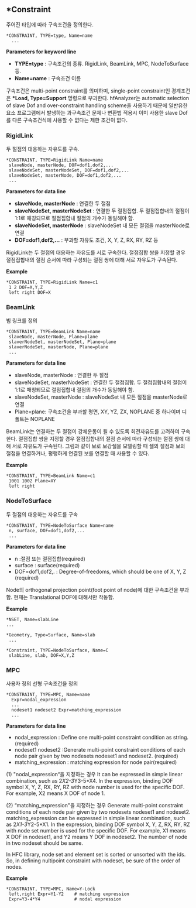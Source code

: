 ## *Constraint

주어진 타입에 따라 구속조건을 정의한다. 

```
*CONSTRAINT, TYPE=type, Name=name
  ...
```

__Parameters for keyword line__

- __TYPE=type__ : 구속조건의 종류. RigidLink, BeamLink, MPC, NodeToSurface 등. 
- __Name=name__ : 구속조건 이름

구속조건은 multi-point constraint를 의미하며, single-point constraint인 경계조건은 __*Load, Type=Support__ 명령으로 부과한다. 
  hfAnalyzer는 automatic selection of slave Dof and over-constraint handling scheme을 사용하기 때문에 일반유한요소 프로그램에서 발생하는 과구속조건 문제나 변환법 적용시 이미 사용한 slave Dof를 다른 구속조건식에 사용할 수 없다는 제한 조건이 없다. 


### RigidLink
두 절점의 대응하는 자유도를 구속.

```
*CONSTRAINT, TYPE=RigidLink Name=name
 slaveNode, masterNode, DOF=dof1,dof2,...
 slaveNodeSet, masterNodeSet, DOF=dof1,dof2,...
 slaveNodeSet, masterNode, DOF=dof1,dof2,...
 ...
```

__Parameters for data line__

- __slaveNode, masterNode__ : 연결한 두 절점
- __slaveNodeSet, masterNodeSet__ :  연결한 두 절점집합. 두 절점집합내의 절점이 1:1로 매칭되므로 절점집합내 절점의 개수가 동일해야 함. 
- __slaveNodeSet, masterNode__ : slaveNodeSet 내 모든 절점을 masterNode로 연결
- __DOF=dof1,dof2,...__ : 부과할 자유도 조건, X, Y, Z, RX, RY, RZ 등

RigidLink는 두 절점의 대응하는 자유도를 서로 구속한다. 절점집합 쌍을 지정할 경우 절점집합내의 절점 순서에 따라 구성되는 절점 쌍에 대해 서로 자유도가 구속된다. 


__Example__
```
*CONSTRAINT, TYPE=RigidLink Name=c1
 1 2 DOF=X,Y,Z
 left right DOF=X
```


### BeamLink
빔 링크를 정의

```
*CONSTRAINT, TYPE=BeamLink Name=name
 slaveNode, masterNode, Plane=plane
 slaverNodeSet, masterNodeSet, Plane=plane
 slaverNodeSet, masterNode, Plane=plane
 ...
```

__Parameters for data line__

- slaveNode, masterNode : 연결한 두 절점
- slaveNodeSet, masterNodeSet :  연결한 두 절점집합. 두 절점집합내의 절점이 1:1로 매칭되므로 절점집합내 절점의 개수가 동일해야 함. 
- slaveNodeSet, masterNode : slaveNodeSet 내 모든 절점을 masterNode로 연결
- Plane=plane: 구속조건을 부과할 평면, XY, YZ,  ZX, NOPLANE 중 하나이며 디폴트는 NOPLANE


BeamLink는 연결하는 두 절점이 강체운동이 될 수 있도록 회전자유도를 고려하여 구속한다. 절점집합 쌍을 지정할 경우 절점집합내의 절점 순서에 따라 구성되는 절점 쌍에 대해 서로 자유도가 구속된다.   그림과 같이 보로 보강쉘을 모델링할 때 쉘의 절점과 보의 절점을 연결하거나, 평행하게 연결된 보를 연결할 때 사용할 수 있다. 




__Example__
```
*CONSTRAINT, TYPE=BeamLink Name=c1
 1001 1002 Plane=XY
 left right 
```

### NodeToSurface
두 절점의 대응하는 자유도를 구속

```
*CONSTRAINT, TYPE=NodeToSurface Name=name
 n, surface, DOF=dof1,dof2,...
 ...
```

__Parameters for data line__

- n :절점 또는 절점집합(required)
- surface : surface(required)
- DOF=dof1,dof2,. : Degree-of-freedoms, which should be one of X, Y, Z (required)

Node의 orthogonal projection point(foot point of node)에 대한 구속조건을 부과함. 현재는 Translational DOF에 대해서만 작동함.

__Example__

```
*NSET, Name=slabLine
...

*Geometry, Type=Surface, Name=slab
 ...

*Constraint, TYPE=NodeToSurface, Name=C
 slabLine, slab, DOF=X,Y,Z
```

### MPC
사용자 정의 선형 구속조건을 정의

```
*CONSTRAINT, TYPE=MPC, Name=name
  Expr=nodal_expression
  ...
  nodeset1 nodeset2 Expr=matching_expression
  ...
```

__Parameters for data line__

- nodal_expression : Define one multi-point constraint condition as string. (required)
- nodeset1 nodeset2 :Generate multi-point constraint conditions of each node pair given by two nodesets nodeset1 and nodeset2.  (required) 
- matching_expression : matching expression for node pair(required)

(1) "nodal_expression“을 지정하는 경우
It can be expressed in simple linear combination, such as 2*X2-3*Y3-5*X4. In the expression, binding DOF symbol X, Y, Z, RX, RY, RZ with node number is used for the specific DOF. For example, X2 means X DOF of node 1.

(2) “matching_expression"을 지정하는 경우
Generate multi-point constraint conditions of each node pair given by two nodesets nodeset1 and nodeset2.  matching_expression can be expressed in simple linear combination, such as 2*X1-3*Y2-5*X1. In the expression, binding DOF symbol X, Y, Z, RX, RY, RZ with node set number is used for the specific DOF. For example,  X1 means X DOF in nodeset1, and Y2 means Y DOF in nodeset2. The number of node in two nodeset should be same.

  In HFC library, node set and element set is sorted or unsorted with the ids. So, in defining nultipoint constraint with nodeset, be sure of the order of nodes. 



__Example__
```
*CONSTRAINT, TYPE=MPC, Name=Y-Lock
 left,right Expr=Y1-Y2    # matching expression
 Expr=Y3-4*Y4             # nodal expression
```